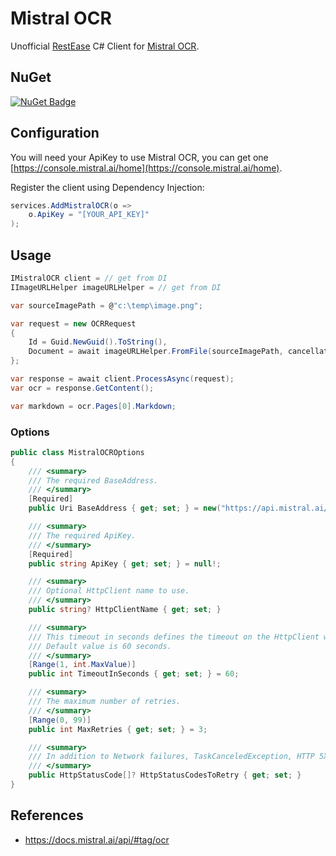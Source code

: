 # Mistral OCR
Unofficial [RestEase](https://github.com/canton7/RestEase) C# Client for [Mistral OCR](https://api.mistral.ai/v1/ocr).

## NuGet
[![NuGet Badge](https://img.shields.io/nuget/v/Mistral.OCR)](https://www.nuget.org/packages/Mistral.OCR) 

## Configuration

You will need your ApiKey to use Mistral OCR, you can get one [https://console.mistral.ai/home](https://console.mistral.ai/home).

Register the client using Dependency Injection:

``` csharp
services.AddMistralOCR(o =>
    o.ApiKey = "[YOUR_API_KEY]"
);
```

## Usage
``` csharp
IMistralOCR client = // get from DI
IImageURLHelper imageURLHelper = // get from DI

var sourceImagePath = @"c:\temp\image.png";

var request = new OCRRequest
{
    Id = Guid.NewGuid().ToString(),
    Document = await imageURLHelper.FromFile(sourceImagePath, cancellationToken)
};

var response = await client.ProcessAsync(request);
var ocr = response.GetContent();

var markdown = ocr.Pages[0].Markdown;
```

### Options
``` csharp
public class MistralOCROptions
{
    /// <summary>
    /// The required BaseAddress.
    /// </summary>
    [Required]
    public Uri BaseAddress { get; set; } = new("https://api.mistral.ai/v1/ocr");

    /// <summary>
    /// The required ApiKey.
    /// </summary>
    [Required]
    public string ApiKey { get; set; } = null!;

    /// <summary>
    /// Optional HttpClient name to use.
    /// </summary>
    public string? HttpClientName { get; set; }

    /// <summary>
    /// This timeout in seconds defines the timeout on the HttpClient which is used to call the BaseAddress.
    /// Default value is 60 seconds.
    /// </summary>
    [Range(1, int.MaxValue)]
    public int TimeoutInSeconds { get; set; } = 60;

    /// <summary>
    /// The maximum number of retries.
    /// </summary>
    [Range(0, 99)]
    public int MaxRetries { get; set; } = 3;

    /// <summary>
    /// In addition to Network failures, TaskCanceledException, HTTP 5XX and HTTP 408. Also retry these <see cref="HttpStatusCode"/>s. [Optional]
    /// </summary>
    public HttpStatusCode[]? HttpStatusCodesToRetry { get; set; }
}
```

## References
- https://docs.mistral.ai/api/#tag/ocr
